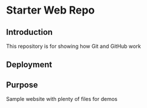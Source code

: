 # Starter Web Repo

## Introduction
This repository is for showing how Git and GitHub work

## Deployment

## Purpose

Sample website with plenty of files for demos